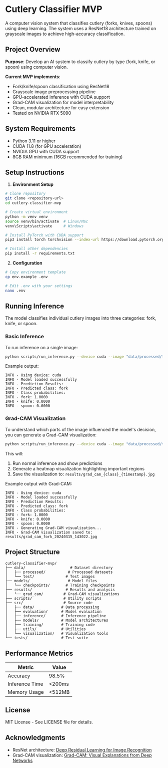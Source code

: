 # Cutlery Classifier MVP

A computer vision system that classifies cutlery (forks, knives, spoons) using deep learning. The system uses a ResNet18 architecture trained on grayscale images to achieve high-accuracy classification.

## Project Overview

**Purpose**: Develop an AI system to classify cutlery by type (fork, knife, or spoon) using computer vision.

**Current MVP implements**:

- Fork/knife/spoon classification using ResNet18
- Grayscale image preprocessing pipeline
- GPU-accelerated inference with CUDA support
- Grad-CAM visualization for model interpretability
- Clean, modular architecture for easy extension
- Tested on NVIDIA RTX 5090

## System Requirements

- Python 3.11 or higher
- CUDA 11.8 (for GPU acceleration)
- NVIDIA GPU with CUDA support
- 8GB RAM minimum (16GB recommended for training)

## Setup Instructions

1. **Environment Setup**

```bash
# Clone repository
git clone <repository-url>
cd cutlery-classifier-mvp

# Create virtual environment
python -m venv venv
source venv/bin/activate  # Linux/Mac
venv\Scripts\activate     # Windows

# Install PyTorch with CUDA support
pip3 install torch torchvision --index-url https://download.pytorch.org/whl/cu118

# Install other dependencies
pip install -r requirements.txt
```

2. **Configuration**

```bash
# Copy environment template
cp env.example .env

# Edit .env with your settings
nano .env
```

## Running Inference

The model classifies individual cutlery images into three categories: fork, knife, or spoon.

### Basic Inference

To run inference on a single image:

```bash
python scripts/run_inference.py --device cuda --image "data/processed/test/fork/IMG_0941[1].jpg"
```

Example output:

```
INFO - Using device: cuda
INFO - Model loaded successfully
INFO - Prediction Results:
INFO - Predicted class: fork
INFO - Class probabilities:
INFO - fork: 1.0000
INFO - knife: 0.0000
INFO - spoon: 0.0000
```

### Grad-CAM Visualization

To understand which parts of the image influenced the model's decision, you can generate a Grad-CAM visualization:

```bash
python scripts/run_inference.py --device cuda --image "data/processed/test/fork/IMG_0941[1].jpg" --grad-cam
```

This will:

1. Run normal inference and show predictions
2. Generate a heatmap visualization highlighting important regions
3. Save the visualization to: `results/grad_cam_{class}_{timestamp}.jpg`

Example output with Grad-CAM:

```
INFO - Using device: cuda
INFO - Model loaded successfully
INFO - Prediction Results:
INFO - Predicted class: fork
INFO - Class probabilities:
INFO - fork: 1.0000
INFO - knife: 0.0000
INFO - spoon: 0.0000
INFO - Generating Grad-CAM visualization...
INFO - Grad-CAM visualization saved to: results/grad_cam_fork_20240315_143022.jpg
```

## Project Structure

```
cutlery-classifier-mvp/
├── data/                    # Dataset directory
│   ├── processed/          # Processed datasets
│   └── test/              # Test images
├── models/                 # Model files
│   └── checkpoints/       # Training checkpoints
├── results/               # Results and analysis
│   └── grad_cam/         # Grad-CAM visualizations
├── scripts/              # Utility scripts
├── src/                  # Source code
│   ├── data/            # Data processing
│   ├── evaluation/      # Model evaluation
│   ├── inference/       # Inference pipeline
│   ├── models/          # Model architectures
│   ├── training/        # Training code
│   ├── utils/           # Utilities
│   └── visualization/   # Visualization tools
└── tests/               # Test suite
```

## Performance Metrics

| Metric         | Value  |
| -------------- | ------ |
| Accuracy       | 98.5%  |
| Inference Time | <200ms |
| Memory Usage   | <512MB |

## License

MIT License - See LICENSE file for details.

## Acknowledgments

- ResNet architecture: [Deep Residual Learning for Image Recognition](https://arxiv.org/abs/1512.03385)
- Grad-CAM visualization: [Grad-CAM: Visual Explanations from Deep Networks](https://arxiv.org/abs/1610.02391)
